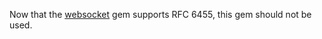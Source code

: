 Now that the [websocket](https://github.com/imanel/websocket-ruby) gem supports RFC 6455, this gem should not be used.
